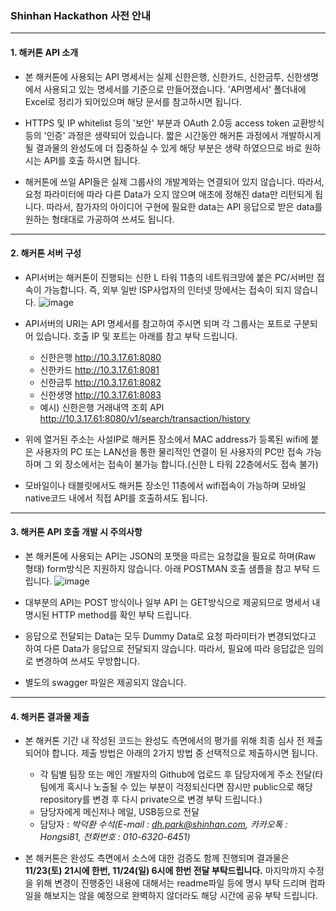 
### Shinhan Hackathon 사전 안내

---

#### 1. 해커톤 API 소개

- 본 해커톤에 사용되는 API 명세서는 실제 신한은행, 신한카드, 신한금투, 신한생명에서 사용되고 있는 명세서를 기준으로 만들어졌습니다.
  'API명세서' 폴더내에 Excel로 정리가 되어있으며 해당 문서를 참고하시면 됩니다.

- HTTPS 및 IP whitelist 등의 '보안' 부분과 OAuth 2.0등 access token 교환방식 등의 '인증' 과정은 생략되어 있습니다. 짧은 시간동안 해커톤 과정에서 
  개발하시게 될 결과물의 완성도에 더 집중하실 수 있게 해당 부분은 생략 하였으므로 바로 원하시는 API를 호출 하시면 됩니다.

- 해커톤에 쓰일 API들은 실제 그룹사의 개발계와는 연결되어 있지 않습니다. 따라서, 요청 파라미터에 따라 다른 Data가 오지 않으며 애초에 정해진 data만 리턴되게 됩니다.
  따라서, 참가자의 아이디어 구현에 필요한 data는 API 응답으로 받은 data를 원하는 형태대로 가공하여 쓰셔도 됩니다.

---

#### 2. 해커톤 서버 구성

- API서버는 해커톤이 진행되는 신한 L 타워 11층의 네트워크망에 붙은 PC/서버만 접속이 가능합니다. 즉, 외부 일반 ISP사업자의 인터넷 망에서는 접속이 되지 않습니다.
![image](https://user-images.githubusercontent.com/46205182/69105401-7b73df00-0aae-11ea-811a-362e4dc895a4.png)

- API서버의 URI는 API 명세서를 참고하여 주시면 되며 각 그룹사는 포트로 구분되어 있습니다. 호출 IP 및 포트는 아래를 참고 부탁 드립니다.
  * 신한은행 http://10.3.17.61:8080 
  * 신한카드 http://10.3.17.61:8081 
  * 신한금투 http://10.3.17.61:8082 
  * 신한생명 http://10.3.17.61:8083 
  * 예시) 신한은행 거래내역 조회 API http://10.3.17.61:8080/v1/search/transaction/history
  
- 위에 열거된 주소는 사설IP로 해커톤 장소에서 MAC address가 등록된 wifi에 붙은 사용자의 PC 또는 LAN선을 통한 물리적인 연결이 된 사용자의 PC만 접속 가능하며 그 외 장소에서는 접속이 불가능 합니다.(신한 L 타워 22층에서도 접속 불가)

- 모바일이나 태블릿에서도 해커톤 장소인 11층에서 wifi접속이 가능하며 모바일 native코드 내에서 직접 API를 호출하셔도 됩니다.

---

#### 3. 해커톤 API 호출 개발 시 주의사항

- 본 해커톤에 사용되는 API는 JSON의 포맷을 따르는 요청값을 필요로 하며(Raw 형태) form방식은 지원하지 않습니다.
  아래 POSTMAN 호출 샘플을 참고 부탁 드립니다.
  ![image](https://user-images.githubusercontent.com/46205182/68735351-b85c5380-0620-11ea-975e-10d13973fd58.png)

- 대부분의 API는 POST 방식이나 일부 API 는 GET방식으로 제공되므로 명세서 내 명시된 HTTP method를 확인 부탁 드립니다.

- 응답으로 전달되는 Data는 모두 Dummy Data로 요청 파라미터가 변경되었다고 하여 다른 Data가 응답으로 전달되지 않습니다. 따라서, 필요에 따라 응답값은 임의로 변경하여 쓰셔도 무방합니다.

- 별도의 swagger 파일은 제공되지 않습니다.

---

#### 4. 해커톤 결과물 제출

- 본 해커톤 기간 내 작성된 코드는 완성도 측면에서의 평가를 위해 최종 심사 전 제출 되어야 합니다. 제출 방법은 아래의 2가지 방법 중 선택적으로 제출하시면 됩니다.
  * 각 팀별 팀장 또는 메인 개발자의 Github에 업로드 후 담당자에게 주소 전달(타 팀에게 혹시나 노출될 수 있는 부분이 걱정되신다면 잠시만 public으로 해당 repository를 변경 후 다시 private으로 변경 부탁 드립니다.)
  * 담당자에게 메신저나 메일, USB등으로 전달
  * 담당자 : *박덕환 수석(E-mail : dh.park@shinhan.com, 카카오톡 : Hongsi81, 전화번호 : 010-6320-6451)*
  
- 본 해커톤은 완성도 측면에서 소스에 대한 검증도 함께 진행되며 결과물은 **11/23(토) 21시에 한번, 11/24(일) 6시에 한번 전달 부탁드립니다.**
  마지막까지 수정을 위해 변경이 진행중인 내용에 대해서는 readme파일 등에 명시 부탁 드리며 컴파일을 해보지는 않을 예정으로 완벽하지 않더라도 해당 시간에 공유 부탁 드립니다.
  
  
